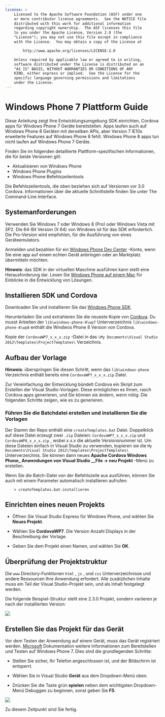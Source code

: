 ```yaml
---
license: >
    Licensed to the Apache Software Foundation (ASF) under one
    or more contributor license agreements.  See the NOTICE file
    distributed with this work for additional information
    regarding copyright ownership.  The ASF licenses this file
    to you under the Apache License, Version 2.0 (the
    "License"); you may not use this file except in compliance
    with the License.  You may obtain a copy of the License at

        http://www.apache.org/licenses/LICENSE-2.0

    Unless required by applicable law or agreed to in writing,
    software distributed under the License is distributed on an
    "AS IS" BASIS, WITHOUT WARRANTIES OR CONDITIONS OF ANY
    KIND, either express or implied.  See the License for the
    specific language governing permissions and limitations
    under the License.
---
```


# Windows Phone 7 Plattform Guide

Diese Anleitung zeigt Ihre Entwicklungsumgebung SDK einrichten, Cordova apps für Windows Phone 7 Geräte bereitstellen. Apps laufen auch auf Windows Phone 8 Geräten mit derselben APIs, aber Version 7 IE10s erweiterte Features auf Windows Phone 8 fehlt. Windows Phone 8 apps tun *nicht* laufen auf Windows Phone 7 Geräte.

Finden Sie im folgenden detaillierte Plattform-spezifischen Informationen, die für beide Versionen gilt:

*   Aktualisieren von Windows Phone
*   Windows Phone Plugins
*   Windows Phone Befehlszeilentools

Die Befehlszeilentools, die oben beziehen sich auf Versionen vor 3.0 Cordova. Informationen über die aktuelle Schnittstelle finden Sie unter The Command-Line Interface.

## Systemanforderungen

Verwenden Sie Windows 7 oder Windows 8 (Pro) oder Windows Vista mit SP2. Die 64-Bit Version (X 64) von Windows ist für das SDK erforderlich. Die Pro-Version wird empfohlen, für die Ausführung von eines Geräteemulators.

Anmelden und bezahlen für ein [Windows Phone Dev Center][1] -Konto, wenn Sie eine app auf einem echten Gerät anbringen oder an Marktplatz übermitteln möchten.

 [1]: http://dev.windowsphone.com/en-us/publish

**Hinweis**: das SDK in der virtuellen Maschine ausführen kann stellt eine Herausforderung dar. Lesen Sie [Windows Phone auf einem Mac][2] für Einblicke in die Entwicklung von Lösungen.

 [2]: http://aka.ms/BuildaWP8apponaMac

## Installieren SDK und Cordova

Downloaden Sie und installieren Sie das [Windows Phone SDK][3].

 [3]: http://www.microsoft.com/download/en/details.aspx?displaylang=en&id=27570/

Herunterladen Sie und extrahieren Sie die neueste Kopie von [Cordova][4]. Du musst Arbeiten der `lib\windows-phone-8\wp7` Unterverzeichnis `lib\windows-phone-8\wp8` enthält die Windwos Phone 8 Version von Cordova.

 [4]: http://phonegap.com/download

Kopie der `CordovaWP7_x_x_x.zip` -Datei in das `\My Documents\Visual
Studio 2012\Templates\ProjectTemplates\` Verzeichnis.

## Aufbau der Vorlage

**Hinweis**: überspringen Sie diesen Schritt, wenn das `lib\windows-phone` Verzeichnis enthält bereits eine `CordovaWP7_x_x_x.zip` Datei.

Zur Vereinfachung der Entwicklung bündelt Cordova ein Skript zum Erstellen der Visual Studio-Vorlagen. Diese ermöglichen es Ihnen, rasch Cordova apps generieren, und Sie können sie ändern, wenn nötig. Die folgenden Schritte zeigen, wie es zu generieren.

### Führen Sie die Batchdatei erstellen und installieren Sie die Vorlagen

Der Stamm der Repo enthält eine `createTemplates.bat` Datei. Doppelklick auf diese Datei erzeugt zwei `.zip` Dateien: `CordovaWP7_x_x_x.zip` und `CordovaWP8_x_x_x.zip` , wobei *x.x.x* die aktuelle Versionsnummer ist. Um diese Dateien einfach in Visual Studio zu verwenden, kopieren sie die `My Documents\Visual Studio
2012\Templates\ProjectTemplates\` Unterverzeichnis. Sie können dann neues **Apache Cordova Windows Phone_ Anwendungen von Visual Studio __File → neu Projekt** -Menü zu erstellen.

Wenn Sie die Batch-Datei von der Befehlszeile aus ausführen, können Sie auch mit einem Parameter automatisch installieren aufrufen:

        > createTemplates.bat-installieren
    

## Einrichten eines neuen Projekts

*   Öffnen Sie Visual Studio Express für Windows Phone, und wählen Sie **Neues Projekt**.

*   Wählen Sie **CordovaWP7**. Die Version Anzahl Displays in der Beschreibung der Vorlage.

*   Geben Sie dem Projekt einen Namen, und wählen Sie **OK**.

## Überprüfung der Projektstruktur

Die `www` Directory-Funktionen `html` , `js` , und `css` Unterverzeichnisse und andere Ressourcen Ihre Anwendung erfordert. Alle zusätzlichen Inhalte muss ein Teil der Visual Studio-Projekt sein, und als Inhalt festgelegt werden.

Die folgende Beispiel-Struktur stellt eine 2.3.0 Projekt, sondern variieren je nach der installierten Version:

![][5]

 [5]: img/guide/platforms/wp8/projectStructure.png

## Erstellen Sie das Projekt für das Gerät

Vor dem Testen der Anwendung auf einem Gerät, muss das Gerät registriert werden. [Microsoft][6] Dokumentation weitere Informationen zum Bereitstellen und Testen auf Windows Phone 7. Dies sind die grundlegenden Schritte:

 [6]: http://msdn.microsoft.com/en-us/library/windowsphone/develop/ff402565(v=vs.105).aspx

*   Stellen Sie sicher, Ihr Telefon angeschlossen ist, und der Bildschirm ist entsperrt.

*   Wählen Sie in Visual Studio **Gerät** aus dem Dropdown-Menü oben.

*   Drücken Sie die Taste grün **spielen** neben dem wichtigsten Dropdown-Menü Debuggen zu beginnen, sonst geben Sie **F5**.

![][7]

 [7]: img/guide/platforms/wp7/wpd.png

Zu diesem Zeitpunkt sind Sie fertig.